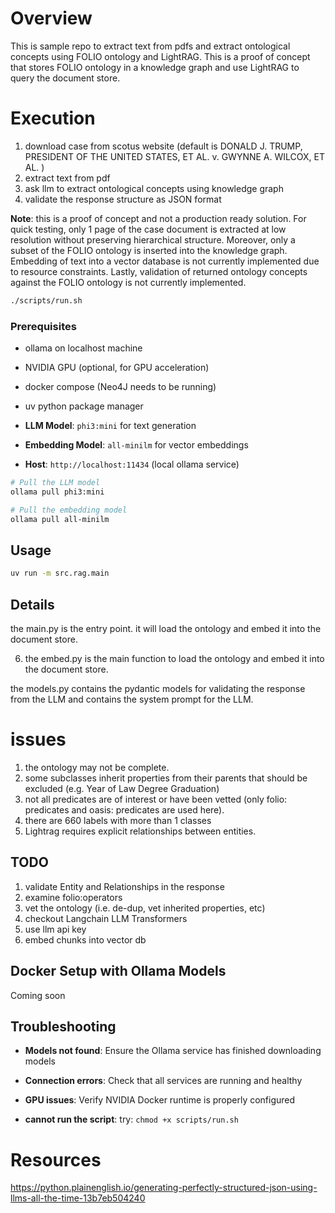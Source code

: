# Overview

This is sample repo to extract text from pdfs and extract ontological concepts using FOLIO ontology and LightRAG. This is a proof of concept that stores FOLIO ontology in a knowledge graph and use LightRAG to query the document store.

# Execution  
1. download case from scotus website (default is DONALD J. TRUMP, PRESIDENT OF THE UNITED STATES, ET AL. v. GWYNNE A. WILCOX, ET AL. )
2. extract text from pdf
3. ask llm to extract ontological concepts using knowledge graph 
4. validate the response structure as JSON format

**Note**: this is a proof of concept and not a production ready solution. For quick testing, only 1 page of the case document is extracted at low resolution without preserving hierarchical structure. Moreover, only a subset of the FOLIO ontology is inserted into the knowledge graph. Embedding of text into a vector database is not currently implemented due to resource constraints. Lastly, validation of returned ontology concepts against the FOLIO ontology is not currently implemented.

```bash
./scripts/run.sh
```

### Prerequisites

- ollama on localhost machine
- NVIDIA GPU (optional, for GPU acceleration)
- docker compose (Neo4J needs to be running)
- uv python package manager

- **LLM Model**: `phi3:mini` for text generation
- **Embedding Model**: `all-minilm` for vector embeddings
- **Host**: `http://localhost:11434` (local ollama service)

```bash
# Pull the LLM model
ollama pull phi3:mini

# Pull the embedding model  
ollama pull all-minilm
```

## Usage
```bash
uv run -m src.rag.main
```

## Details
the main.py is the entry point. it will load the ontology and embed it into the document store.

6. the embed.py is the main function to load the ontology and embed it into the document store.

the models.py contains the pydantic models for validating the response from the LLM and contains the system prompt for the LLM.

# issues
1. the ontology may not be complete.
2. some subclasses inherit properties from their parents that should be excluded (e.g. Year of Law Degree Graduation)
3. not all predicates are of interest or have been vetted (only folio: predicates and oasis: predicates are used here). 
4. there are 660 labels with more than 1 classes 
5. Lightrag requires explicit relationships between entities.


## TODO
1. validate Entity and Relationships in the response
2. examine folio:operators
4. vet the ontology (i.e. de-dup, vet inherited properties, etc)
5. checkout Langchain LLM Transformers
6. use llm api key
7. embed chunks into vector db

## Docker Setup with Ollama Models
Coming soon

## Troubleshooting

- **Models not found**: Ensure the Ollama service has finished downloading models
- **Connection errors**: Check that all services are running and healthy
- **GPU issues**: Verify NVIDIA Docker runtime is properly configured

- **cannot run the script**: try: `chmod +x scripts/run.sh`

# Resources
https://python.plainenglish.io/generating-perfectly-structured-json-using-llms-all-the-time-13b7eb504240